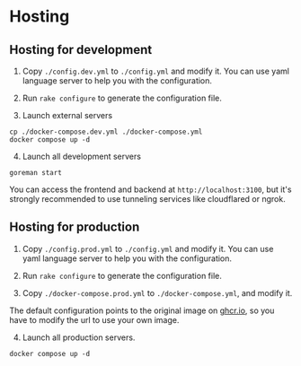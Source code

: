 # Hosting

## Hosting for development

1. Copy `./config.dev.yml` to `./config.yml` and modify it.
You can use yaml language server to help you with the configuration.

2. Run `rake configure` to generate the configuration file.

3. Launch external servers

```
cp ./docker-compose.dev.yml ./docker-compose.yml
docker compose up -d
```

4. Launch all development servers

```
goreman start
```

You can access the frontend and backend at `http://localhost:3100`,
but it's strongly recommended to use tunneling services like cloudflared or ngrok.

## Hosting for production

1. Copy `./config.prod.yml` to `./config.yml` and modify it.
You can use yaml language server to help you with the configuration.

2. Run `rake configure` to generate the configuration file.

3. Copy `./docker-compose.prod.yml` to `./docker-compose.yml`, and modify it.

The default configuration points to the original image on [ghcr.io](https://ghcr.io), so
you have to modify the url to use your own image.

4. Launch all production servers.

```
docker compose up -d
```
